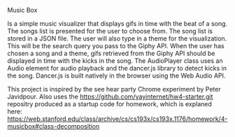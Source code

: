 Music Box

Is a simple music visualizer that displays gifs in time with the beat of a song.
The songs list is presented for the user to choose from. The song list is stored in a JSON file.
The user will also type in a theme for the visualization. This will be the search query you pass to the Giphy API.
When the user has chosen a song and a theme, gifs retrieved from the Giphy API should be displayed in time with the kicks in the song.
The AudioPlayer class uses an Audio element for audio playback and the dancer.js library to detect kicks in the song. Dancer.js is built natively in the browser using the Web Audio API.


This project is inspired by the see hear party Chrome experiment by Peter Javidpour. Also uses the https://github.com/yayinternet/hw4-starter.git repositry produced as a startup code for homework, which is explaned here: https://web.stanford.edu/class/archive/cs/cs193x/cs193x.1176/homework/4-musicbox#class-decomposition
